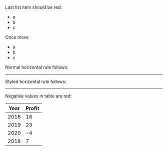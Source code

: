 ﻿Last list item should be red:

- a
- b
- c

Once more: 

- a
- b
- c


Normal horizontal rule follows:

---

Styled horizontal rule follows:

***

Negative values in table are red:

| Year | Profit |
| ---- | ------ |
| 2018 | 16     |
| 2019 | 23     |
| 2020 | -4     |
| 2018 | 7      |

